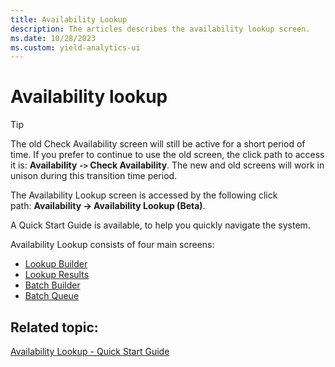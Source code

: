 ```yaml
---
title: Availability Lookup
description: The articles describes the availability lookup screen. 
ms.date: 10/28/2023
ms.custom: yield-analytics-ui
---
```


# Availability lookup

> [!TIP]
> The old Check Availability screen will still be active for a short period of time. If you prefer to continue to use the old screen, the click path to access it is:
> **Availability `->` Check Availability**.
>The new and old screens will work in unison during this transition time period.

The Availability Lookup screen is accessed by the following click path: **Availability ->  Availability Lookup
(Beta)**.

A Quick Start Guide is available, to help you quickly navigate the system.

Availability Lookup consists of four main screens:

- [Lookup Builder](lookup-builder.md)
- [Lookup Results](lookup-results.md)
- [Batch Builder](batch-builder.md)
- [Batch Queue](batch-queue.md)

## Related topic:

[Availability Lookup - Quick Start Guide](availability-lookup-quick-start-guide.md)
